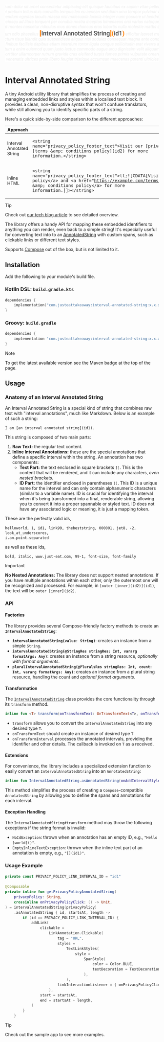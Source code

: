 ![Banner](./assets/banner.png)

# Interval Annotated String

A tiny Android utility library that simplifies the process of creating and managing embedded
links and styles within a localised text block. It provides a clean, non-disruptive syntax that 
won't confuse translators, while still allowing you to identify specific parts of a string.

Here's a quick side-by-side comparison to the different approaches:

| Approach                  | Resource example                                                                                                                                                                                                                                                                                                                                         |
|---------------------------|----------------------------------------------------------------------------------------------------------------------------------------------------------------------------------------------------------------------------------------------------------------------------------------------------------------------------------------------------------|
| Interval Annotated String | <pre lang="xml">&lt;string name=&quot;privacy_policy_footer_text&quot;&gt;Visit our \[privacy policy\]\(id1\) and \[terms &amp;amp; conditions policy\]\(id2\) for more information.&lt;/string&gt;</pre>                                                                                                                                                |
| Inline HTML               | <pre lang="xml">&lt;string name=&quot;privacy_policy_footer_text&quot;&gt;lt;![CDATA[Visit our &lt;a href=&quot;https://example.com/privacy-policy&quot;&gt;privacy policy&lt;/a&gt; and &lt;a href=&quot;https://example.com/terms-and-conditions&quot;&gt;terms &amp;amp; conditions policy&lt;/a&gt; for more information.]]&gt;&lt;/string&gt;</pre> |

> [!TIP]
> Check out [our tech blog article](https://medium.com/justeattakeaway-tech/do-androids-dream-of-inlining-links-ce852efc7f87)
> to see detailed overview.

The library offers a handy API for mapping these embedded identifiers to anything you can render,
even back to a simple string! It's especially useful for converting text into to an [AnnotatedString](https://developer.android.com/reference/kotlin/androidx/compose/ui/text/AnnotatedString)
with custom spans, such as clickable links or different text styles.

Supports [Compose](https://developer.android.com/compose) out of the box, but is not limited to it.

## Installation

Add the following to your module's build file.

### Kotlin DSL: `build.gradle.kts`

```kotlin
dependencies {
    implementation("com.justeattakeaway:interval-annotated-string:x.x.x")
}
```

### Groovy: `build.gradle`

```groovy
dependencies {
    implementation 'com.justeattakeaway:interval-annotated-string:x.x.x'
}
```

> [!NOTE]
> To get the latest available version see the Maven badge at the top of the page.

## Usage

### Anatomy of an Interval Annotated String

An Interval Annotated String is a special kind of string that combines raw text with "interval annotations",
much like Markdown. Below is an example of such a string:

```
I am [an interval annotated string](id1).
```

This string is composed of two main parts:
1.  **Raw Text:** the regular text content.
2.  **Inline Interval Annotations:** these are the special annotations that define a specific interval within the string. An annotation has two components:
    * **Text Part:** the text enclosed in square brackets `[]`. This is the content that will be rendered, and it can include any characters, _even nested brackets._
    * **ID Part:** the identifier enclosed in parentheses `()`. This ID is a unique name for the interval and can only contain alphanumeric characters (similar to a variable name).
ID is crucial for identifying the interval when it's being transformed into a final, renderable string, allowing you to convert it into a proper spannable or styled text.
ID does not have any associated logic or meaning, it is just a mapping token.

These are the perfectly valid ids, 

```
helloworld, 1, id1, link99, thebeststring, 000001, jet8, -2, look_at_underscores,
i.am.point.separated
```

as well as these ids,

```
bold, italic, www.just-eat.com, 99-1, font-size, font-family
```

> [!IMPORTANT]
> **No Nested Annotations:** The library does not support nested annotations.
> If you have multiple annotations within each other, only the outermost one will be recognized and processed.
> For example, in `[outer [inner](id2)](id1)`, the text will be `outer [inner](id2)`.

### API

#### Factories

The library provides several Compose-friendly factory methods to create an **`IntervalAnnotatedString`**:

* **`intervalAnnotatedString(value: String)`**: creates an instance from a simple `String`.
* **`intervalAnnotatedString(@StringRes stringRes: Int, vararg formatArgs: Any)`**: creates an instance from a string resource, _optionally with format arguments_.
* **`pluralIntervalAnnotatedString(@PluralsRes stringRes: Int, count: Int, vararg formatArgs: Any)`**: creates an instance from a plural string resource, handling the count and _optional format arguments_.

#### Transformation

The [`IntervalAnnotatedString`](./intervalannotatedstring/src/main/java/com/justeattakeaway/intervalannotatedstring/IntervalAnnotatedString.kt) 
class provides the core functionality through its `transform` method.

```kotlin
inline fun <T> transform(onTransformText: OnTransformText<T>, onTransformInterval: OnTransformInterval<T>): T
```

* `transform` allows you to convert the `IntervalAnnotatedString` into any desired type `T`.
* `onTransformText` should create an instance of desired type `T`
* `onTransformInterval` processes the annotated intervals, providing the identifier and other details. The callback is invoked on `T` as a received.

#### Extensions

For convenience, the library includes a specialized extension function to easily 
convert an `IntervalAnnotatedString` into an `AnnotatedString`:

```kotlin
inline fun IntervalAnnotatedString.asAnnotatedString(onAddIntervalStyle: OnTransformInterval<AnnotatedString.Builder>): AnnotatedString
```

This method simplifies the process of creating a `Compose`-compatible `AnnotatedString` 
by allowing you to define the spans and annotations for each interval.

#### Exception Handling

The `IntervalAnnotatedString#transform` method may throw the following exceptions if the string format is invalid:

* `NoIdException`: thrown when an annotation has an empty ID, e.g., `"Hello [world]()"`.
* `EmptyInlineTextException`: thrown when the inline text part of an annotation is empty, e.g., `"[](id1)"`.

### Usage Example

```kotlin
private const PRIVACY_POLICY_LINK_INTERVAL_ID = "id1"

@Composable
private inline fun getPrivacyPolicyAnnotatedString(
    privacyPolicy: String,
    crossinline onPrivacyPolicyClick: () -> Unit,
) = intervalAnnotatedString(privacyPolicy)
    .asAnnotatedString { id, startsAt, length ->
        if (id == PRIVACY_POLICY_LINK_INTERVAL_ID) {
            addLink(
                clickable =
                    LinkAnnotation.Clickable(
                        tag = "URL",
                        styles =
                            TextLinkStyles(
                                style =
                                    SpanStyle(
                                        color = Color.BLUE,
                                        textDecoration = TextDecoration.Underline,
                                    ),
                            ),
                        linkInteractionListener = { onPrivacyPolicyClick() },
                    ),
                start = startsAt,
                end = startsAt + length,
            )
        }
    }
```

> [!TIP]
> Check out the sample app to see more examples.
